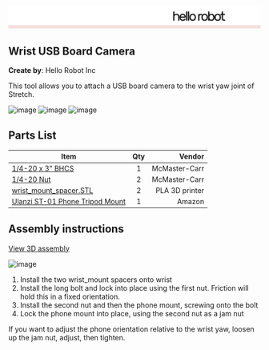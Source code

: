 ![image](images/HelloRobotLogoBar.png)

## Wrist USB Board Camera

**Create by**: Hello Robot Inc

This tool allows you to attach a USB board camera to the wrist yaw joint of Stretch. 

<img src="images/iPhone_Mount_C.PNG" alt="image" height="400" />
<img src="images/iPhone_Mount_B.PNG" alt="image" height="400" />
<img src="images/iPhone_Mount_A.PNG" alt="image" height="400" />

## Parts List

| Item | Qty | Vendor           |
| ------------- |:-------------:| -----: |
| [1/4-20 x 3" BHCS](https://www.mcmaster.com/98164a246) | 1 | McMaster-Carr|
| [1/4-20 Nut](https://www.mcmaster.com/97149a100) | 2 | McMaster-Carr|
| [wrist_mount_spacer.STL](CAD/wrist_mount_spacer.STL) | 2 |    PLA 3D printer|
| [Ulanzi ST-01 Phone Tripod Mount](https://www.amazon.com/gp/product/B01LXB7SLO/ref=ppx_yo_dt_b_search_asin_title?ie=UTF8&psc=1)  | 1 | Amazon |

## Assembly instructions
[View 3D assembly](CAD/ASSEM_Phone_Holder.STL)

<img src="images/iPhone_Mount_Exploded.PNG" alt="image" height="700" />

1. Install the two wrist_mount spacers onto wrist
2. Install the long bolt and lock into place using the first nut. Friction will hold this in a fixed orientation.
3. Install the second nut and then the phone mount, screwing onto the bolt
4. Lock the phone mount into place, using the second nut as a jam nut

If you want to adjust the phone orientation relative to the wrist yaw, loosen up the jam nut, adjust, then tighten.
